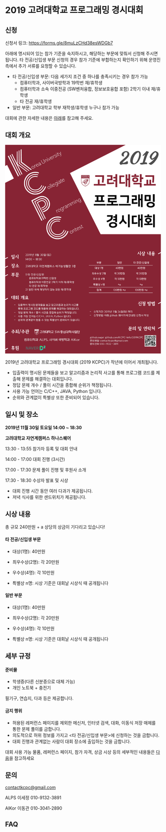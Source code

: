 # 2019 고려대학교 프로그래밍 경시대회

## 신청

신청서 링크: https://forms.gle/8muLzCHd38esWDGb7

아래에 명시되어 있는 참가 기준을 숙지하시고, 해당하는 부문에 맞춰서 신청해 주시면 됩니다. 타 전공/신입생 부문 신청의 경우 참가 기준에 부합하는지 확인하기 위해 운영진 측에서 추가 서류를 요청할 수 있습니다.

- 타 전공/신입생 부문: 다음 세가지 조건 중 하나를 충족시키는 경우 참가 가능
  - 컴퓨터학과, 사이버국방학과 19학번 재/휴학생
  - 컴퓨터학과 소속 이중전공 (SW벤처융합, 정보보호융합 포함) 2학기 이내 재/휴학생
  - 타 전공 재/휴학생
- 일반 부문: 고려대학교 학부 재학생/휴학생 누구나 참가 가능

대회에 관한 자세한 내용은 <a href=https://github.com/KCPC-info/2019KCPC#%EB%8C%80%ED%9A%8C-%EA%B0%9C%EC%9A%94>아래</a>를 참고해 주세요.



## 대회 개요



<img src='./banner.png'>



2019년 고려대학교 프로그래밍 경시대회 (2019 KCPC)가 작년에 이어서 개최됩니다. 

- 입출력이 명시된 문제들을 보고 알고리즘과 논리적 사고를 통해 프로그램 코드를 제출해 문제를 해결하는 대회입니다.
- 정답 문제 개수 / 풀이 시간을 종합해 순위가 책정됩니다.
- 사용 가능 언어는 C/C++, JAVA, Python 입니다.
- 순위와 관계없이 특별상 또한 준비되어 있습니다.



## 일시 및 장소

**2019년 11월 30일 토요일 14:00 ~ 18:30**

**고려대학교 자연계캠퍼스 하나스퀘어**

13:30 - 13:55 참가자 등록 및 대회 안내

14:00 - 17:00 대회 진행 (3시간)

17:00 - 17:30 문제 풀이 진행 및 후원사 소개

17:30 - 18:30 수상자 발표 및 시상

- 대회 진행 시간 동안 여러 다과가 제공됩니다.
- 저녁 식사를 위한 샌드위치가 제공됩니다.




## 시상 내용

총 규모 240만원 + a 상당의 상금이 기다리고 있습니다!

#### 타 전공/신입생 부문

- 대상(1명): 40만원

- 최우수상(2명): 각 20만원

- 우수상(4명): 각 10만원

- 특별상 n명: 시상 기준은 대회날 시상식 때 공개됩니다

#### 일반 부문

- 대상(1명): 40만원

- 최우수상(2명): 각 20만원

- 우수상(4명): 각 10만원

- 특별상 n명: 시상 기준은 대회날 시상식 때 공개됩니다



## 세부 규정

#### 준비물

- 학생증(다른 신분증으로 대체 가능)
- 개인 노트북 + 충전기

필기구, 연습지, 다과 등은 제공합니다. 

#### 금지 행위

- 허용된 레퍼런스 페이지를 제외한 메신저, 인터넷 검색, 대화, 이동식 저장 매체를 통한 문제 풀이를 금합니다.
- 의도적으로 허위 정보를 가지고 <타 전공/신입생 부문>에 신청하는 것을 금합니다.
- 대회 진행과 관계없는 사람이 대회 장소에 출입하는 것을 금합니다.



대회 사용 가능 물품, 레퍼런스 페이지, 참가 자격, 상금 시상 등의 세부적인 내용들은 <a href=https://github.com/KCPC-info/2019KCPC/blob/master/rules.md>다음</a>을 참고하세요



## 문의

contactkcpc@gmail.com

ALPS 이세정 010-9132-3891

AlKor 이동관 010-3041-2890



## FAQ

### 
